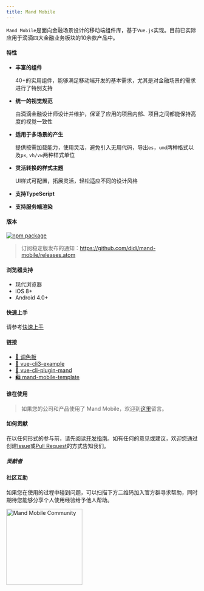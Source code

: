 ```yaml
---
title: Mand Mobile
---
```


`Mand Mobile`是面向金融场景设计的移动端组件库，基于`Vue.js`实现。目前已实际应用于滴滴四大金融业务板块的10余款产品中。

#### 特性

* <b>丰富的组件</b>

   40+的实用组件，能够满足移动端开发的基本需求，尤其是对金融场景的需求进行了特别支持

* <b>统一的视觉规范</b> 

    由滴滴金融设计师设计并维护，保证了应用的项目内部、项目之间都能保持高度的视觉一致性

* <b>适用于多场景的产生</b> 

    提供按需加载能力，使用灵活，避免引入无用代码，导出`es`，`umd`两种格式以及`px`, `vh/vw`两种样式单位

* <b>灵活转换的样式主题</b> 

    UI样式可配置，拓展灵活，轻松适应不同的设计风格

* <b>支持TypeScript</b> 

* <b>支持服务端渲染</b> 

#### 版本

[![npm package](https://img.shields.io/npm/v/mand-mobile.svg?style=flat-square)](http://npmjs.com/package/mand-mobile)

> 订阅稳定版发布的通知：https://github.com/didi/mand-mobile/releases.atom

#### 浏览器支持

* 现代浏览器
* iOS 8+
* Android 4.0+

#### 快速上手

请参考<a href="#/zh-CN/docs/started">快速上手</a>

#### 链接

* <a href="https://github.com/mand-mobile" target="_blank">🎨 调色板</a>
* <a href="https://github.com/mand-mobile/vue-cli3-example" target="_blank">🍭 vue-cli3-example</a>
* <a href="https://github.com/mand-mobile/vue-cli-plugin-mand" target="_blank">🍄 vue-cli-plugin-mand</a>
* <a href="https://github.com/mand-mobile/mand-mobile-template" target="_blank">🛍 mand-mobile-template</a>

#### 谁在使用

> 如果您的公司和产品使用了 Mand Mobile，欢迎到[这里](https://github.com/didi/mand-mobile/issues/59)留言。

#### 如何贡献

在以任何形式的参与前，请先阅读<a href="#/zh-CN/docs/development">开发指南</a>。如有任何的意见或建议，欢迎您通过创建<a href="https://github.com/didi/mand-mobile/issues" targe="_blank">Issue</a>或<a href="https://github.com/didi/mand-mobile/pulls" targe="_blank">Pull Request</a>的方式告知我们。

##### 贡献者

<!-- DEMO -->

#### 社区互助

如果您在使用的过程中碰到问题，可以扫描下方二维码加入官方群寻求帮助，同时期待您能够分享个人使用经验给予他人帮助。   

<img src="https://pt-starimg.didistatic.com/static/starimg/img/KitzF6QlrR1543994331272.jpg" alt="Mand Mobile Community" width="200"/>
